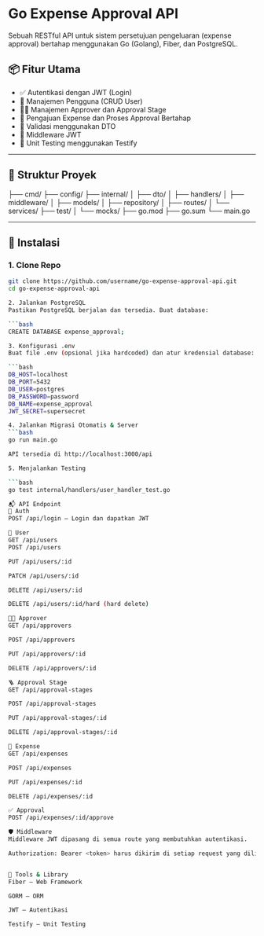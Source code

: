 # Go Expense Approval API

Sebuah RESTful API untuk sistem persetujuan pengeluaran (expense approval) bertahap menggunakan Go (Golang), Fiber, dan PostgreSQL.

## 📦 Fitur Utama

- ✅ Autentikasi dengan JWT (Login)
- 👥 Manajemen Pengguna (CRUD User)
- 👨‍💼 Manajemen Approver dan Approval Stage
- 💸 Pengajuan Expense dan Proses Approval Bertahap
- 📄 Validasi menggunakan DTO
- 🔐 Middleware JWT
- 🧪 Unit Testing menggunakan Testify

---

## 📁 Struktur Proyek

├── cmd/
├── config/
├── internal/
│ ├── dto/
│ ├── handlers/
│ ├── middleware/
│ ├── models/
│ ├── repository/
│ ├── routes/
│ └── services/
├── test/
│ └── mocks/
├── go.mod
├── go.sum
└── main.go

---

## 🚀 Instalasi

### 1. Clone Repo

````bash
git clone https://github.com/username/go-expense-approval-api.git
cd go-expense-approval-api

2. Jalankan PostgreSQL
Pastikan PostgreSQL berjalan dan tersedia. Buat database:

```bash
CREATE DATABASE expense_approval;

3. Konfigurasi .env
Buat file .env (opsional jika hardcoded) dan atur kredensial database:

```bash
DB_HOST=localhost
DB_PORT=5432
DB_USER=postgres
DB_PASSWORD=password
DB_NAME=expense_approval
JWT_SECRET=supersecret

4. Jalankan Migrasi Otomatis & Server
```bash
go run main.go

API tersedia di http://localhost:3000/api

5. Menjalankan Testing

```bash
go test internal/handlers/user_handler_test.go

📬 API Endpoint
🔐 Auth
POST /api/login – Login dan dapatkan JWT

👤 User
GET /api/users
POST /api/users

PUT /api/users/:id

PATCH /api/users/:id

DELETE /api/users/:id

DELETE /api/users/:id/hard (hard delete)

🧑‍💼 Approver
GET /api/approvers

POST /api/approvers

PUT /api/approvers/:id

DELETE /api/approvers/:id

🪜 Approval Stage
GET /api/approval-stages

POST /api/approval-stages

PUT /api/approval-stages/:id

DELETE /api/approval-stages/:id

💸 Expense
GET /api/expenses

POST /api/expenses

PUT /api/expenses/:id

DELETE /api/expenses/:id

✅ Approval
POST /api/expenses/:id/approve

🛡️ Middleware
Middleware JWT dipasang di semua route yang membutuhkan autentikasi.

Authorization: Bearer <token> harus dikirim di setiap request yang dilindungi.


🧰 Tools & Library
Fiber – Web Framework

GORM – ORM

JWT – Autentikasi

Testify – Unit Testing
````
